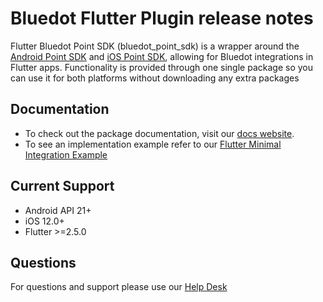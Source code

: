 # Bluedot Flutter Plugin release notes

Flutter Bluedot Point SDK (bluedot_point_sdk) is a wrapper around the [Android Point SDK](https://docs.bluedot.io/android-sdk/) and [iOS Point SDK](https://docs.bluedot.io/ios-sdk/), allowing for Bluedot integrations in Flutter apps. 
Functionality is provided through one single package so you can use it for both platforms without downloading any extra packages

## Documentation

- To check out the package documentation, visit our [docs website](https://docs.bluedot.io/flutter-library/).
- To see an implementation example refer to our [Flutter Minimal Integration Example](https://github.com/Bluedot-Innovation/Flutter-Minimal-Integration)

## Current Support

- Android API 21+
- iOS 12.0+
- Flutter >=2.5.0

## Questions

For questions and support please use our [Help Desk](https://bluedotinnovation.zendesk.com/)